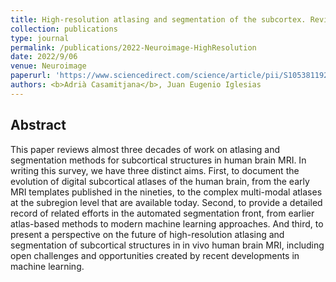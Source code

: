 ```yaml
---
title: High-resolution atlasing and segmentation of the subcortex. Review and perspective on challenges and opportunities created by machine learning
collection: publications
type: journal
permalink: /publications/2022-Neuroimage-HighResolution
date: 2022/9/06
venue: Neuroimage
paperurl: 'https://www.sciencedirect.com/science/article/pii/S1053811922007315'
authors: <b>Adrià Casamitjana</b>, Juan Eugenio Iglesias
---
```


## Abstract
This paper reviews almost three decades of work on atlasing and segmentation methods for subcortical structures in human brain MRI. In writing this 
survey, we have three distinct aims. First, to document the evolution of digital subcortical atlases of the human brain, from the early MRI templates 
published in the nineties, to the complex multi-modal atlases at the subregion level that are available today. Second, to provide a detailed record of 
related efforts in the automated segmentation front, from earlier atlas-based methods to modern machine learning approaches. And third, to present a 
perspective on the future of high-resolution atlasing and segmentation of subcortical structures in in vivo human brain MRI, including open challenges 
and opportunities created by recent developments in machine learning.
